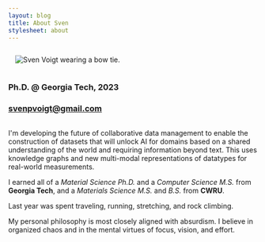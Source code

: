 ```yaml
---
layout: blog
title: About Sven
stylesheet: about
---
```



<div class="row">

<img src="{{ site.baseurl }}/static/images/Profile.JPG" style="padding:1em;" alt="Sven Voigt wearing a bow tie." class="profileImg"/>

<div id="contactInfo" class="column left">

<h3>Ph.D. @ Georgia Tech, 2023</h3>

<a href="mailto:svenpvoigt@gmail.com"><h3>svenpvoigt@gmail.com</h3></a>
<div class="row spaced">
<a href="https://github.com/SvenPVoigt" class="fab fa-square-github fa-2x" data-show-count="false"></a>
<a href="https://scholar.google.com/citations?user=T7VzYSAAAAAJ" class="ai ai-google-scholar-square ai-2x" data-show-count="false"></a>
<a href="https://www.linkedin.com/in/svenvoigt1/" class="fab fa-linkedin fa-2x" data-show-count="false"></a>
<a href="https://bsky.app/profile/svenpvoigt.com" class="fa-brands fa-square-bluesky fa-2x" data-show-count="false"></a>
</div>
</div>
</div>

I'm developing the future of collaborative data management to enable the construction of datasets that will unlock AI for domains based on a shared understanding of the world and requiring information beyond text. This uses knowledge graphs and new multi-modal representations of datatypes for real-world measurements.

I earned all of a *Material Science Ph.D.* and a *Computer Science M.S.* from **Georgia Tech**, and a *Materials Science M.S.* and *B.S.* from **CWRU**.

Last year was spent traveling, running, stretching, and rock climbing.

My personal philosophy is most closely aligned with absurdism. I believe in organized chaos and in the mental virtues of focus, vision, and effort.